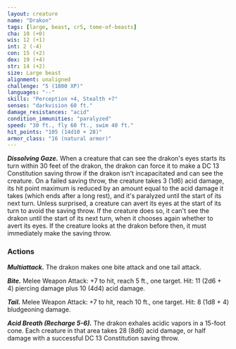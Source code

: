```yaml
---
layout: creature
name: "Drakon"
tags: [large, beast, cr5, tome-of-beasts]
cha: 10 (+0)
wis: 12 (+1)
int: 2 (-4)
con: 15 (+2)
dex: 19 (+4)
str: 14 (+2)
size: Large beast
alignment: unaligned
challenge: "5 (1800 XP)"
languages: "--"
skills: "Perception +4, Stealth +7"
senses: "darkvision 60 ft."
damage_resistances: "acid"
condition_immunities: "paralyzed"
speed: "30 ft., fly 60 ft., swim 40 ft."
hit_points: "105 (14d10 + 28)"
armor_class: "16 (natural armor)"
---
```


***Dissolving Gaze.*** When a creature that can see the drakon's eyes starts its turn within 30 feet of the drakon, the drakon can force it to make a DC 13 Constitution saving throw if the drakon isn't incapacitated and can see the creature. On a failed saving throw, the creature takes 3 (1d6) acid damage, its hit point maximum is reduced by an amount equal to the acid damage it takes (which ends after a long rest), and it's paralyzed until the start of its next turn. Unless surprised, a creature can avert its eyes at the start of its turn to avoid the saving throw. If the creature does so, it can't see the drakon until the start of its next turn, when it chooses again whether to avert its eyes. If the creature looks at the drakon before then, it must immediately make the saving throw.

### Actions

***Multiattack.*** The drakon makes one bite attack and one tail attack.

***Bite.*** Melee Weapon Attack: +7 to hit, reach 5 ft., one target. Hit: 11 (2d6 + 4) piercing damage plus 10 (4d4) acid damage.

***Tail.*** Melee Weapon Attack: +7 to hit, reach 10 ft., one target. Hit: 8 (1d8 + 4) bludgeoning damage.

***Acid Breath (Recharge 5-6).*** The drakon exhales acidic vapors in a 15-foot cone. Each creature in that area takes 28 (8d6) acid damage, or half damage with a successful DC 13 Constitution saving throw.

